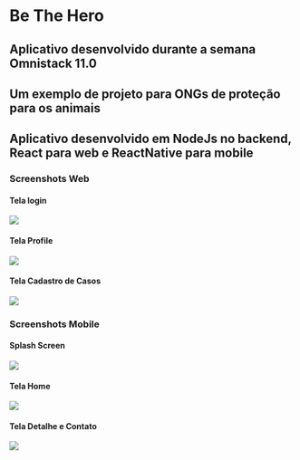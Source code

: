# Be The Hero

## Aplicativo desenvolvido durante a semana Omnistack 11.0

##  Um exemplo de projeto para ONGs de proteção para os animais

## Aplicativo desenvolvido em NodeJs no backend, React para web e ReactNative para mobile

### Screenshots Web

#### Tela login

<img src="screenshot/frontend/screen-login.png">

<br>

#### Tela Profile
<img src="screenshot/frontend/screen-home.png">

<br>

#### Tela Cadastro de Casos
<img src="screenshot/frontend/screen-new-incident.png">
<br>


### Screenshots Mobile

#### Splash Screen
<img src="screenshot/mobile/splash-screen.jpeg">

<br>

#### Tela Home
<img src="screenshot/mobile/screen-home.jpeg">
<br>

#### Tela Detalhe e Contato
<img src="screenshot/mobile/screen-detail-contact.jpeg">
